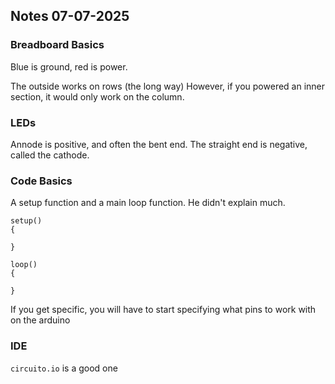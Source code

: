 ## Notes 07-07-2025

### Breadboard Basics
Blue is ground, red is power.

The outside works on rows (the long way)
However, if you powered an inner section, it would only work on the column.

### LEDs
Annode is positive, and often the bent end.
The straight end is negative, called the cathode.

### Code Basics
A setup function and a main loop function. He didn't explain much.
```
setup()
{

}

loop()
{

}
```

If you get specific, you will have to start specifying what pins to work with on the arduino

### IDE
`circuito.io` is a good one